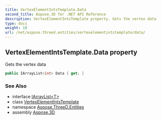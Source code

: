 ```yaml
---
title: VertexElementIntsTemplate.Data
second_title: Aspose.3D for .NET API Reference
description: VertexElementIntsTemplate property. Gets the vertex data
type: docs
weight: 10
url: /net/aspose.threed.entities/vertexelementintstemplate/data/
---
```

## VertexElementIntsTemplate.Data property

Gets the vertex data

```csharp
public IArrayList<int> Data { get; }
```

### See Also

* interface [IArrayList&lt;T&gt;](../../../aspose.threed.utilities/iarraylist-1/)
* class [VertexElementIntsTemplate](../)
* namespace [Aspose.ThreeD.Entities](../../../aspose.threed.entities/)
* assembly [Aspose.3D](../../../)


